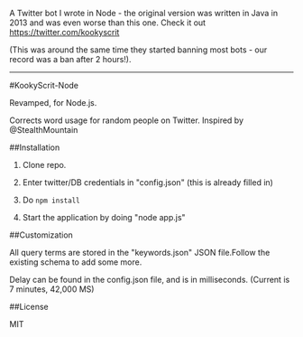 
A Twitter bot I wrote in Node - the original version was written in Java in 2013 and was even worse than this one. Check it out https://twitter.com/kookyscrit

(This was around the same time they started banning most bots - our record was a ban after 2 hours!).

----

#KookyScrit-Node

Revamped, for Node.js. 

Corrects word usage for random people on Twitter. Inspired by @StealthMountain 

##Installation

1. Clone repo. 

2. Enter twitter/DB credentials in "config.json" (this is already filled in)

3. Do ``npm install``

4. Start the application by doing "node app.js"

##Customization

All query terms are stored in the "keywords.json" JSON file.Follow the existing schema to add some more. 

Delay can be found in the config.json file, and is in milliseconds. (Current is 7 minutes, 42,000 MS)

##License

MIT




